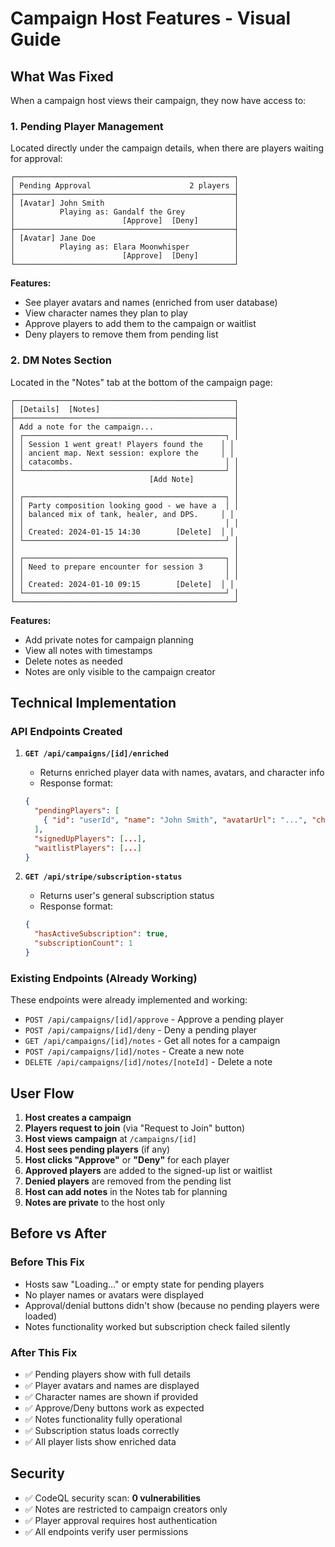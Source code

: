# Campaign Host Features - Visual Guide

## What Was Fixed

When a campaign host views their campaign, they now have access to:

### 1. Pending Player Management
Located directly under the campaign details, when there are players waiting for approval:

```
┌─────────────────────────────────────────────────┐
│ Pending Approval                      2 players │
├─────────────────────────────────────────────────┤
│ [Avatar] John Smith                             │
│          Playing as: Gandalf the Grey           │
│                        [Approve]  [Deny]        │
├─────────────────────────────────────────────────┤
│ [Avatar] Jane Doe                               │
│          Playing as: Elara Moonwhisper          │
│                        [Approve]  [Deny]        │
└─────────────────────────────────────────────────┘
```

**Features:**
- See player avatars and names (enriched from user database)
- View character names they plan to play
- Approve players to add them to the campaign or waitlist
- Deny players to remove them from pending list

### 2. DM Notes Section
Located in the "Notes" tab at the bottom of the campaign page:

```
┌─────────────────────────────────────────────────┐
│ [Details]  [Notes]                              │
├─────────────────────────────────────────────────┤
│ Add a note for the campaign...                  │
│ ┌─────────────────────────────────────────────┐ │
│ │ Session 1 went great! Players found the    │ │
│ │ ancient map. Next session: explore the     │ │
│ │ catacombs.                                  │ │
│ └─────────────────────────────────────────────┘ │
│                              [Add Note]         │
│                                                 │
│ ┌─────────────────────────────────────────────┐ │
│ │ Party composition looking good - we have a  │ │
│ │ balanced mix of tank, healer, and DPS.     │ │
│ │                                             │ │
│ │ Created: 2024-01-15 14:30        [Delete]  │ │
│ └─────────────────────────────────────────────┘ │
│                                                 │
│ ┌─────────────────────────────────────────────┐ │
│ │ Need to prepare encounter for session 3     │ │
│ │                                             │ │
│ │ Created: 2024-01-10 09:15        [Delete]  │ │
│ └─────────────────────────────────────────────┘ │
└─────────────────────────────────────────────────┘
```

**Features:**
- Add private notes for campaign planning
- View all notes with timestamps
- Delete notes as needed
- Notes are only visible to the campaign creator

## Technical Implementation

### API Endpoints Created

1. **`GET /api/campaigns/[id]/enriched`**
   - Returns enriched player data with names, avatars, and character info
   - Response format:
   ```json
   {
     "pendingPlayers": [
       { "id": "userId", "name": "John Smith", "avatarUrl": "...", "characterName": "Gandalf" }
     ],
     "signedUpPlayers": [...],
     "waitlistPlayers": [...]
   }
   ```

2. **`GET /api/stripe/subscription-status`**
   - Returns user's general subscription status
   - Response format:
   ```json
   {
     "hasActiveSubscription": true,
     "subscriptionCount": 1
   }
   ```

### Existing Endpoints (Already Working)

These endpoints were already implemented and working:
- `POST /api/campaigns/[id]/approve` - Approve a pending player
- `POST /api/campaigns/[id]/deny` - Deny a pending player
- `GET /api/campaigns/[id]/notes` - Get all notes for a campaign
- `POST /api/campaigns/[id]/notes` - Create a new note
- `DELETE /api/campaigns/[id]/notes/[noteId]` - Delete a note

## User Flow

1. **Host creates a campaign**
2. **Players request to join** (via "Request to Join" button)
3. **Host views campaign** at `/campaigns/[id]`
4. **Host sees pending players** (if any)
5. **Host clicks "Approve"** or **"Deny"** for each player
6. **Approved players** are added to the signed-up list or waitlist
7. **Denied players** are removed from the pending list
8. **Host can add notes** in the Notes tab for planning
9. **Notes are private** to the host only

## Before vs After

### Before This Fix
- Hosts saw "Loading..." or empty state for pending players
- No player names or avatars were displayed
- Approval/denial buttons didn't show (because no pending players were loaded)
- Notes functionality worked but subscription check failed silently

### After This Fix
- ✅ Pending players show with full details
- ✅ Player avatars and names are displayed
- ✅ Character names are shown if provided
- ✅ Approve/Deny buttons work as expected
- ✅ Notes functionality fully operational
- ✅ Subscription status loads correctly
- ✅ All player lists show enriched data

## Security

- ✅ CodeQL security scan: **0 vulnerabilities**
- ✅ Notes are restricted to campaign creators only
- ✅ Player approval requires host authentication
- ✅ All endpoints verify user permissions
